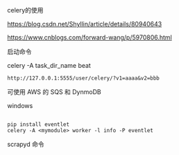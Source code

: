celery的使用



https://blog.csdn.net/Shyllin/article/details/80940643



https://www.cnblogs.com/forward-wang/p/5970806.html



启动命令

celery -A task_dir_name beat

```
http://127.0.0.1:5555/user/celery/?v1=aaaa&v2=bbb
```


可使用 AWS 的 SQS 和 DynmoDB

windows

```

pip install eventlet
celery -A <mymodule> worker -l info -P eventlet
```



scrapyd 命令

